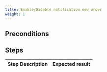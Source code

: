 ```yaml
---
title: Enable/Disable notification new order
weight: 1
---
```


## Preconditions


## Steps
| Step Description | Expected result |
| ----- | ----- |
